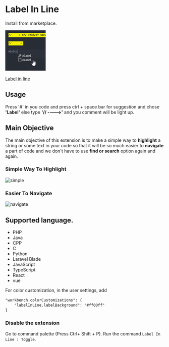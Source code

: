 # Label In Line

Install from marketplace.

![Preview](images/icon-128x128.png)

[Label in line](https://marketplace.visualstudio.com/items?itemName=TusharSahaTonoy.label-in-line)

## Usage

Press '#' in you code and press ctrl + space bar for suggestion and chose **'Label'** else type **'// ---->'** and you comment will be light up.

## Main Objective
The main objective of this extension is to make a simple way to **highlight** a string or some text in your code so that it will be so much easier to **navigate** a part of code and we don't have to use **find or search** option again and again.

### Simple Way To Highlight
![simple](images/label_preview.gif)

### Easier To Navigate
![navigate](images/scroll_preview.gif)

## Supported language. 
- PHP 
- Java
- CPP
- C
- Python
- Laravel Blade
- JavaScript
- TypeScript
- React
- vue

For color customization, in the user settings, add
```
"workbench.colorCustomizations": {
	"labelInLine.labelBackground": "#ff00ff"
}
```

### Disable the extension
Go to command palette (Press Ctrl+ Shift + P). Run the command `Label In Line : Toggle`.
